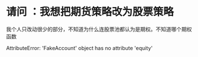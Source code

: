 # 请问 ：我想把期货策略改为股票策略

我个人只改动很少的部分，不知道为什么连股票池都认为是期权。不知道哪个期权函数

AttributeError: 'FakeAccount' object has no attribute 'equity'
